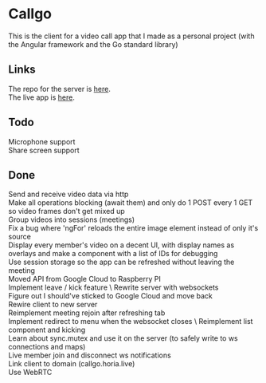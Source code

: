 # Callgo
This is the client for a video call app that I made as a personal project (with the Angular framework and the Go standard library)

## Links
The repo for the server is [here](https://github.com/HoriaBosoanca/callgo-server-ws). \
The live app is [here](callgo.horia.live).

## Todo
Microphone support \
Share screen support

## Done
Send and receive video data via http \
Make all operations blocking (await them) and only do 1 POST every 1 GET so video frames don't get mixed up \
Group videos into sessions (meetings) \
Fix a bug where 'ngFor' reloads the entire image element instead of only it's source \
Display every member's video on a decent UI, with display names as overlays and make a component with a list of IDs for debugging \
Use session storage so the app can be refreshed without leaving the meeting \
Moved API from Google Cloud to Raspberry PI \
Implement leave / kick feature \ 
Rewrite server with websockets \
Figure out I should've sticked to Google Cloud and move back \
Rewire client to new server \
Reimplement meeting rejoin after refreshing tab \
Implement redirect to menu when the websocket closes \ 
Reimplement list component and kicking \
Learn about sync.mutex and use it on the server (to safely write to ws connections and maps) \
Live member join and disconnect ws notifications \
Link client to domain (callgo.horia.live) \
Use WebRTC